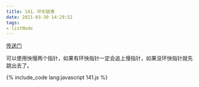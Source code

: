 ```yaml
---
title: 141、环形链表
date: 2021-03-30 14:29:52
tags:
- listNode
---
```

[传送门](https://leetcode-cn.com/problems/linked-list-cycle/)

可以使用快慢两个指针，如果有环快指针一定会追上慢指针，如果没环快指针就先跳出去了。

{% include_code lang:javascript 141.js %}